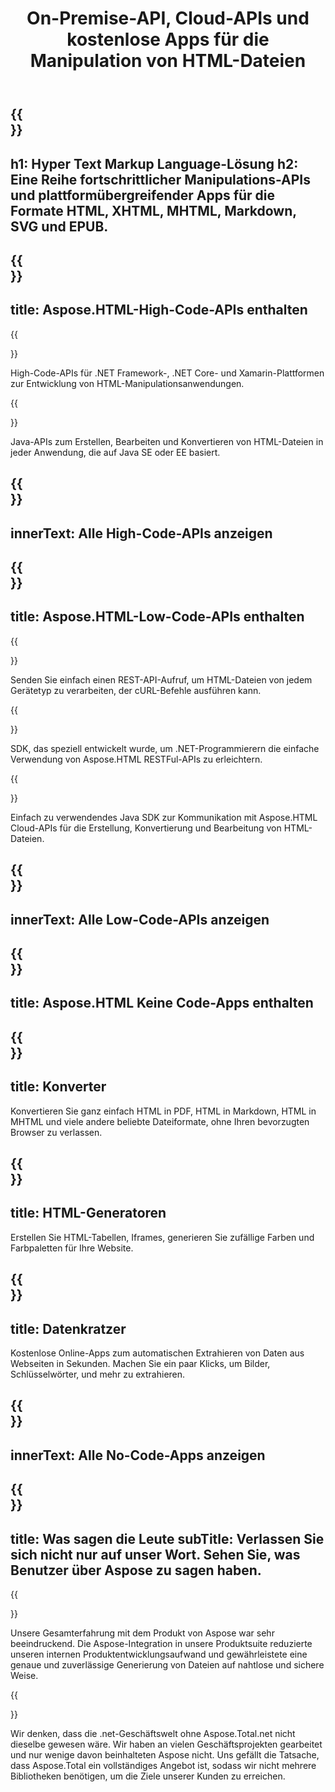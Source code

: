 ﻿---
translation: true
template: /templates/_template-html.md
title: On-Premise-API, Cloud-APIs und kostenlose Apps für die Manipulation von HTML-Dateien
weight: 30
url: /
description: Analysieren Sie HTML-, XHTML-, EPUB-, MHTML- oder SVG-Dateien aus .NET oder Java mit der entsprechenden On-Premise- oder Cloud-Bibliothek. Verwenden Sie plattformübergreifende HTML-Apps zum Generieren, Prüfen, Extrahieren von Daten, Zusammenführen oder Konvertieren von HTML-Dateien.
---

{{<section banner>}}
---
h1: Hyper Text Markup Language-Lösung
h2: Eine Reihe fortschrittlicher Manipulations-APIs und plattformübergreifender Apps für die Formate HTML, XHTML, MHTML, Markdown, SVG und EPUB.
---

{{<section include>}}
---
title: Aspose.HTML-High-Code-APIs enthalten
---

{{<section net>}}

High-Code-APIs für .NET Framework-, .NET Core- und Xamarin-Plattformen zur Entwicklung von HTML-Manipulationsanwendungen.

{{<section java>}}

Java-APIs zum Erstellen, Bearbeiten und Konvertieren von HTML-Dateien in jeder Anwendung, die auf Java SE oder EE basiert.


{{<section button1>}}
---
innerText: Alle High-Code-APIs anzeigen
---

{{<section cloud>}}
---
title: Aspose.HTML-Low-Code-APIs enthalten
---

{{<section curl>}}

Senden Sie einfach einen REST-API-Aufruf, um HTML-Dateien von jedem Gerätetyp zu verarbeiten, der cURL-Befehle ausführen kann.

{{<section sdk-net>}}

SDK, das speziell entwickelt wurde, um .NET-Programmierern die einfache Verwendung von Aspose.HTML RESTFul-APIs zu erleichtern.

{{<section sdk-java>}}

Einfach zu verwendendes Java SDK zur Kommunikation mit Aspose.HTML Cloud-APIs für die Erstellung, Konvertierung und Bearbeitung von HTML-Dateien.

{{<section button2>}}
---
innerText: Alle Low-Code-APIs anzeigen
---

{{<section apps>}}
---
title: Aspose.HTML Keine Code-Apps enthalten
---

{{<section converters>}}
---
title: Konverter
---

Konvertieren Sie ganz einfach HTML in PDF, HTML in Markdown, HTML in MHTML und viele andere beliebte Dateiformate, ohne Ihren bevorzugten Browser zu verlassen.

{{<section generators>}}
---
title: HTML-Generatoren
---

Erstellen Sie HTML-Tabellen, Iframes, generieren Sie zufällige Farben und Farbpaletten für Ihre Website.

{{<section data>}}
---
title: Datenkratzer
---

Kostenlose Online-Apps zum automatischen Extrahieren von Daten aus Webseiten in Sekunden. Machen Sie ein paar Klicks, um Bilder, Schlüsselwörter, und mehr zu extrahieren.

{{<section button3>}}
---
innerText: Alle No-Code-Apps anzeigen
---

{{<section people>}}
---
title: Was sagen die Leute
subTitle: Verlassen Sie sich nicht nur auf unser Wort. Sehen Sie, was Benutzer über Aspose zu sagen haben.
---

{{<section first>}}

Unsere Gesamterfahrung mit dem Produkt von Aspose war sehr beeindruckend. Die Aspose-Integration in unsere Produktsuite reduzierte unseren internen Produktentwicklungsaufwand und gewährleistete eine genaue und zuverlässige Generierung von Dateien auf nahtlose und sichere Weise.

{{<section second>}}

Wir denken, dass die .net-Geschäftswelt ohne Aspose.Total.net nicht dieselbe gewesen wäre. Wir haben an vielen Geschäftsprojekten gearbeitet und nur wenige davon beinhalteten Aspose nicht. Uns gefällt die Tatsache, dass Aspose.Total ein vollständiges Angebot ist, sodass wir nicht mehrere Bibliotheken benötigen, um die Ziele unserer Kunden zu erreichen.